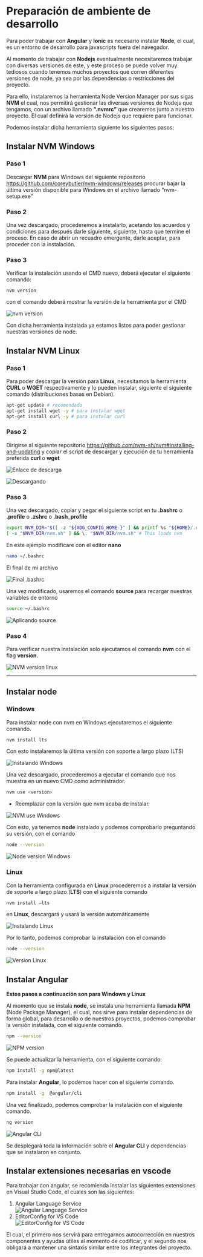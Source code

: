 # Preparación de ambiente de desarrollo
Para poder trabajar con **Angular** y **Ionic** es necesario instalar **Node**, el cual, es un entorno de desarrollo para javascripts fuera del navegador. 

Al momento de trabajar con **Nodejs** eventualmente necesitaremos trabajar con diversas versiones de este, y este proceso se puede volver muy tediosos cuando tenemos muchos proyectos que corren diferentes versiones de node, ya sea por las dependencias o restricciones del proyecto.

Para ello, instalaremos la herramienta Node Version Manager por sus sigas **NVM** el cual, nos permitirá gestionar las diversas versiones de Nodejs que tengamos, con un archivo llamado **“.nvmrc”** que crearemos junto a nuestro proyecto. El cual definirá la versión de Nodejs que requiere para funcionar.

Podemos instalar dicha herramienta siguiente los siguientes pasos:


## Instalar NVM Windows 

### Paso 1

Descargar **NVM** para Windows del siguiente repositorio https://github.com/coreybutler/nvm-windows/releases procurar bajar la última versión disponible para Windows en el archivo llamado “nvm-setup.exe”

### Paso 2

Una vez descargado, procederemos a instalarlo, acetando los acuerdos y condiciones para después darle siguiente, siguiente, hasta que termine el proceso.
En caso de abrir un recuadro emergente, darle aceptar, para proceder con la instalación.

### Paso 3

Verificar la instalación usando el CMD nuevo, deberá ejecutar el siguiente comando:
```CMD
nvm version
```
con el comando deberá mostrar la versión de la herramienta por el CMD

![nvm version](./img/nvm%20version.png)

Con dicha herramienta instalada ya estamos listos para poder gestionar nuestras versiones de node.

## Instalar NVM Linux
### Paso 1
Para poder descargar la versión para **Linux**, necesitamos la herramienta **CURL** o **WGET** respectivamente y lo pueden instalar, siguiente el siguiente comando (distribuciones basas en Debian).
```bash
apt-get update # recomendado
apt-get install wget -y # para instalar wget
apt-get install curl -y # para instalar curl
```

### Paso 2

Dirigirse al siguiente repositorio https://github.com/nvm-sh/nvm#installing-and-updating y copiar el script de descargar y ejecución de tu herramienta preferida **curl** o **wget**

![Enlace de descarga](./img/enlace%20de%20descarga.png)

![Descargando](./img/Descargando.png)

### Paso 3

Una vez descargado, copiar y pegar el siguiente script en tu **.bashrc** o **.profile** o **.zshrc** o **.bash_profile**

```bash
export NVM_DIR="$([ -z "${XDG_CONFIG_HOME-}" ] && printf %s "${HOME}/.nvm" || printf %s "${XDG_CONFIG_HOME}/nvm")"
[ -s "$NVM_DIR/nvm.sh" ] && \. "$NVM_DIR/nvm.sh" # This loads nvm
```
En este ejemplo modificare con el editor **nano**

```bash
nano ~/.bashrc
```
El final de mi archivo

![Final .bashrc](./img/Final%20bashrc.png)

Una vez modificado, usaremos el comando **source** para recargar nuestras variables de entorno

```bash
source ~/.bashrc
```

![Aplicando source](./img/Aplicando%20source.png)

### Paso 4
Para verificar nuestra instalación solo ejecutamos el comando **nvm** con el flag **version**.

![NVM version linux](./img/nvm%20version%20linux.png)

---

## Instalar node

### Windows

Para instalar node con nvm en Windows ejecutaremos el siguiente comando.

```bash
nvm install lts
```

Con esto instalaremos la última versión con soporte a largo plazo (LTS)

![Instalando Windows](./img/instalando%20windows.png)

Una vez descargado, procederemos a ejecutar el comando que nos muestra en un nuevo CMD como administrador.
```bash
nvm use <version>
```
* Reemplazar <version> con la versión que nvm acaba de instalar.

![NVM use Windows](./img/nvm%20use%20windows.png)

Con esto, ya tenemos **node** instalado y podemos comprobarlo preguntando su versión, con el comando 
```bash
node --version
```
![Node version Windows](./img/node%20version%20windows.png)

### Linux

Con la herramienta configurada en **Linux** procederemos a instalar la versión de soporte a largo plazo (**LTS**) con el siguiente comando

```bash
nvm install –lts
```
en **Linux**, descargará y usará la versión automáticamente

![Instalando Linux](./img/instalando%20linux.png)

Por lo tanto, podemos comprobar la instalación con el comando

```bash
node --version
```
![Version Linux](./img/node%20version%20linux.png)

## Instalar Angular

**Estos pasos a continuación son para Windows y Linux**

Al momento que se instala **node**, se instala una herramienta llamada **NPM** (Node Package Manager), el cual, nos sirve para instalar dependencias de forma global, para desarrollo o de nuestros proyectos, podemos comprobar la versión instalada, con el siguiente comando.

```bash
npm --version
```
![NPM version](./img/npm%20version.png)

Se puede actualizar la herramienta, con el siguiente comando:

```bash
npm install -g npm@latest
```

Para instalar **Angular**, lo podemos hacer con el siguiente comando.

```bash
npm install -g  @angular/cli
```

Una vez finalizado, podemos comprobar la instalación con el siguiente comando.

```bash
ng version
```
![Angular CLI](./img/Angular%20CLI.png)

Se desplegará toda la información sobre el **Angular CLI** y dependencias que se instalaron en conjunto.

## Instalar extensiones necesarias en vscode

Para trabajar con angular, se recomienda instalar las siguientes extensiones en Visual Studio Code, el cuales son las siguientes:

1. Angular Language Service<br>
   ![Angular Language Service](./img/ALS.png)
2. EditorConfig for VS Code<br>
   ![EditorConfig for VS Code](./img/ECFVSCODE.png)
   
El cual, el primero nos servirá para entregarnos autocorrección en nuestros componentes y ayudas útiles al momento de codificar, y el segundo nos obligará a mantener una sintaxis similar entre los integrantes del proyecto.

